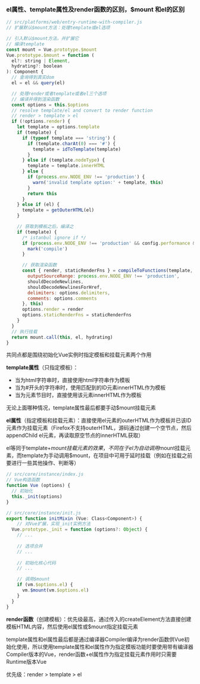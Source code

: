 ### el属性、template属性及render函数的区别，$mount 和el的区别

```js
// src/platforms/web/entry-runtime-with-compiler.js
// 扩展默认$mount方法：处理template或el选项

// 引入默认$mount方法，并扩展它
// 编译template
const mount = Vue.prototype.$mount
Vue.prototype.$mount = function (
  el?: string | Element,
  hydrating?: boolean
): Component {
  // 查询得到真实dom
  el = el && query(el)

  // 处理render或者template或者el三个选项
  // 编译并得到渲染函数
  const options = this.$options
  // resolve template/el and convert to render function
  // render > template > el
  if (!options.render) {
    let template = options.template
    if (template) {
      if (typeof template === 'string') {
        if (template.charAt(0) === '#') {
          template = idToTemplate(template)
        }
      } else if (template.nodeType) {
        template = template.innerHTML
      } else {
        if (process.env.NODE_ENV !== 'production') {
          warn('invalid template option:' + template, this)
        }
        return this
      }
    } else if (el) {
      template = getOuterHTML(el)
    }

    // 获取到模板之后，编译之
    if (template) {
      /* istanbul ignore if */
      if (process.env.NODE_ENV !== 'production' && config.performance && mark) {
        mark('compile')
      }

      // 获取渲染函数
      const { render, staticRenderFns } = compileToFunctions(template, {
        outputSourceRange: process.env.NODE_ENV !== 'production',
        shouldDecodeNewlines,
        shouldDecodeNewlinesForHref,
        delimiters: options.delimiters,
        comments: options.comments
      }, this)
      options.render = render
      options.staticRenderFns = staticRenderFns
    }
  }
  // 执行挂载
  return mount.call(this, el, hydrating)
}
```

共同点都是围绕初始化Vue实例时指定模板和挂载元素两个作用

**template属性**（只指定模板）：

- 当为html字符串时，直接使用html字符串作为模板
- 当为#开头的字符串时，使用匹配到的ID元素innerHTML作为模板
- 当为元素节目时，直接使用该元素innerHTML作为模板

无论上面哪种情况，template属性最后都要手动$mount挂载元素

**el属性**（指定模板和挂载元素）：直接使用el元素的outerHTML作为模板并已该ID元素作为挂载元素（Firefox不支持outerHTML，源码通过创建一个空节点，然后appendChild el元素，再读取原空节点的innerHTML获取）

el等同于template+$mount挂载元素的效果，不同在于el为自动调用$mount挂载元素，而template为手动调用$mount，在项目中可用于延时挂载（例如在挂载之前要进行一些其他操作、判断等）

```js
// src/core/instance/index.js
// Vue构造函数
function Vue (options) {
  // 初始化
  this._init(options)
}

// src/core/instance/init.js
export function initMixin (Vue: Class<Component>) {
	// 对Vue扩展，实现_init实例方法
  Vue.prototype._init = function (options?: Object) {
    // ...
    
    // 选项合并
    // ...
    
    // 初始化核心代码
    // ...

    // 调用$mount
    if (vm.$options.el) {
      vm.$mount(vm.$options.el)
    }
  }
}
```

**render函数**（创建模板）：优先级最高，通过传入的createElement方法直接创建模板HTML内容，然后使用el属性或$mount指定挂载元素

template属性和el属性最后都是通过编译器Compiler编译为render函数供Vue初始化使用，所以使用template属性和el属性作为指定模板功能时要使用带有编译器Compiler版本的Vue，render函数+el属性作为指定挂载元素作用时只需要Runtime版本Vue

优先级：render > template > el